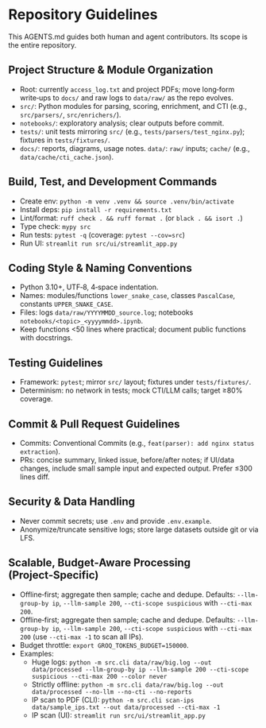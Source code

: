 # Repository Guidelines

This AGENTS.md guides both human and agent contributors. Its scope is the entire repository.

## Project Structure & Module Organization
- Root: currently `access_log.txt` and project PDFs; move long‑form write‑ups to `docs/` and raw logs to `data/raw/` as the repo evolves.
- `src/`: Python modules for parsing, scoring, enrichment, and CTI (e.g., `src/parsers/`, `src/enrichers/`).
- `notebooks/`: exploratory analysis; clear outputs before commit.
- `tests/`: unit tests mirroring `src/` (e.g., `tests/parsers/test_nginx.py`); fixtures in `tests/fixtures/`.
- `docs/`: reports, diagrams, usage notes. `data/`: `raw/` inputs; `cache/` (e.g., `data/cache/cti_cache.json`).

## Build, Test, and Development Commands
- Create env: `python -m venv .venv && source .venv/bin/activate`
- Install deps: `pip install -r requirements.txt`
- Lint/format: `ruff check . && ruff format .` (or `black . && isort .`)
- Type check: `mypy src`
- Run tests: `pytest -q` (coverage: `pytest --cov=src`)
- Run UI: `streamlit run src/ui/streamlit_app.py`

## Coding Style & Naming Conventions
- Python 3.10+, UTF‑8, 4‑space indentation.
- Names: modules/functions `lower_snake_case`, classes `PascalCase`, constants `UPPER_SNAKE_CASE`.
- Files: logs `data/raw/YYYYMMDD_source.log`; notebooks `notebooks/<topic>_<yyyymmdd>.ipynb`.
- Keep functions <50 lines where practical; document public functions with docstrings.

## Testing Guidelines
- Framework: `pytest`; mirror `src/` layout; fixtures under `tests/fixtures/`.
- Determinism: no network in tests; mock CTI/LLM calls; target ≥80% coverage.

## Commit & Pull Request Guidelines
- Commits: Conventional Commits (e.g., `feat(parser): add nginx status extraction`).
- PRs: concise summary, linked issue, before/after notes; if UI/data changes, include small sample input and expected output. Prefer ≤300 lines diff.

## Security & Data Handling
- Never commit secrets; use `.env` and provide `.env.example`.
- Anonymize/truncate sensitive logs; store large datasets outside git or via LFS.

## Scalable, Budget‑Aware Processing (Project‑Specific)
- Offline‑first; aggregate then sample; cache and dedupe. Defaults: `--llm-group-by ip`, `--llm-sample 200`, `--cti-scope suspicious` with `--cti-max 200`.
 - Offline‑first; aggregate then sample; cache and dedupe. Defaults: `--llm-group-by ip`, `--llm-sample 200`, `--cti-scope suspicious` with `--cti-max 200` (use `--cti-max -1` to scan all IPs).
- Budget throttle: `export GROQ_TOKENS_BUDGET=150000`.
- Examples:
  - Huge logs: `python -m src.cli data/raw/big.log --out data/processed --llm-group-by ip --llm-sample 200 --cti-scope suspicious --cti-max 200 --color never`
  - Strictly offline: `python -m src.cli data/raw/big.log --out data/processed --no-llm --no-cti --no-reports`
  - IP scan to PDF (CLI): `python -m src.cli scan-ips data/sample_ips.txt --out data/processed --cti-max -1`
  - IP scan (UI): `streamlit run src/ui/streamlit_app.py`
